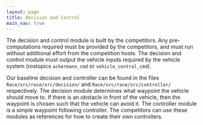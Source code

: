 ```yaml
---
layout: page
title: Decision and Control
main_nav: true
---
```

The decision and control module is built by the competitors. Any pre-computations required must be provided by the competitors, and must run without additional effort from the competition hosts. The decision and control module must output the vehicle inputs required by the vehicle system (rostopics `ackermann_cmd` or `vehicle_control_cmd`).

Our baseline decision and controller can be found in the files `Race/src/race/src/decision/` and `Race/src/race/src/controller/` respectively.
The decision module determines what waypoint the vehicle should move to. If there is an obstacle in front of the vehicle, then the waypoint is chosen such that the vehicle can avoid it.
The controller module is a simple waypoint following controller. The competitors can use these modules as references for how to create their own controllers.
